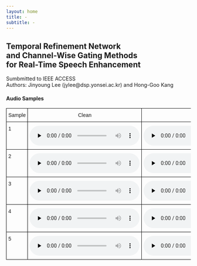 ```yaml
---
layout: home
title: -
subtitle: -
---
```



<h2>Temporal Refinement Network <br> and Channel-Wise Gating Methods <br> for Real-Time Speech Enhancement</h2>
Sumbmitted to IEEE ACCESS<br>
Authors: Jinyoung Lee (jylee@dsp.yonsei.ac.kr) and Hong-Goo Kang
<h4>Audio Samples</h4>


<style type="text/css">
.tg  {border-collapse:collapse;border-spacing:0;}
.tg td{border-color:black;border-style:solid;border-width:1px;font-family:Arial, sans-serif;font-size:14px;
  overflow:hidden;padding:10px 5px;word-break:normal;}
.tg th{border-color:black;border-style:solid;border-width:1px;font-family:Arial, sans-serif;font-size:14px;
  font-weight:normal;overflow:hidden;padding:10px 5px;word-break:normal;}
.tg .tg-baqh{text-align:center;vertical-align:top}
.tg .tg-amwm{font-weight:bold;text-align:center;vertical-align:top}
.tg .tg-0lax{text-align:left;vertical-align:top}
</style>
<table class="tg">
<thead>
  <tr>
    <th class="tg-1wig">Sample</th>
    <th class="tg-1wig">Clean</th>
    <th class="tg-1wig">Noisy</th>
    <th class="tg-1wig">DEMUCS</th>
    <th class="tg-1wig">Proposed</th>
  </tr>
</thead>
<tbody>
  <tr>
    <td class="tg-0lax">1</td>
    <td><audio controls="" preload="none"><source src="./assets/samples/clean/p232_007.wav" width='200'></audio></td>
    <td><audio controls="" preload="none"><source src="./assets/samples/noisy/p232_007.wav"></audio></td>
    <td><audio controls="" preload="none"><source src="./assets/samples/DEMUCS/p232_007_enhanced.wav"></audio></td>
    <td><audio controls="" preload="none"><source src="./assets/samples/proposed/p232_007_0.wav"></audio></td>
  </tr>
  <tr>
    <td class="tg-0lax">2</td>
    <td><audio controls="" preload="none"><source src="./assets/samples/clean/p232_013.wav"></audio></td>
    <td><audio controls="" preload="none"><source src="./assets/samples/noisy/p232_013.wav"></audio></td>
    <td><audio controls="" preload="none"><source src="./assets/samples/DEMUCS/p232_013_enhanced.wav"></audio></td>
    <td><audio controls="" preload="none"><source src="./assets/samples/proposed/p232_013_0.wav"></audio></td>
  </tr>
  <tr>
    <td class="tg-0lax">3</td>    
    <td><audio controls="" preload="none"><source src="./assets/samples/clean/p232_053.wav"></audio></td>
    <td><audio controls="" preload="none"><source src="./assets/samples/noisy/p232_053.wav"></audio></td>
    <td><audio controls="" preload="none"><source src="./assets/samples/DEMUCS/p232_053_enhanced.wav"></audio></td>
    <td><audio controls="" preload="none"><source src="./assets/samples/proposed/p232_053_0.wav"></audio></td>
  </tr>
  <tr>
    <td class="tg-0lax">4</td>
    <td><audio controls="" preload="none"><source src="./assets/samples/clean/p232_065.wav"></audio></td>
    <td><audio controls="" preload="none"><source src="./assets/samples/noisy/p232_065.wav"></audio></td>
    <td><audio controls="" preload="none"><source src="./assets/samples/DEMUCS/p232_065_enhanced.wav"></audio></td>
    <td><audio controls="" preload="none"><source src="./assets/samples/proposed/p232_065_0.wav"></audio></td>
  </tr>
  <tr>
    <td class="tg-0lax">5</td>
    <td><audio controls="" preload="none"><source src="./assets/samples/clean/p232_121.wav"></audio></td>
    <td><audio controls="" preload="none"><source src="./assets/samples/noisy/p232_121.wav"></audio></td>
    <td><audio controls="" preload="none"><source src="./assets/samples/DEMUCS/p232_121_enhanced.wav"></audio></td>
    <td><audio controls="" preload="none"><source src="./assets/samples/proposed/p232_121_0.wav"></audio></td>
  </tr>
</tbody>
</table>

